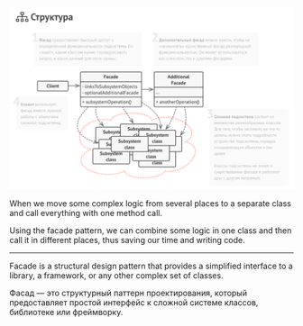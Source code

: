 ![facade-01](https://raw.githubusercontent.com/AdilhanKaikenov/gof-design-patterns/master/facade/etc/Facade.png)

When we move some complex logic from several places to a separate class and call everything with one method call.

Using the facade pattern, we can combine some logic in one class and then call it in different places, thus saving our time and writing code.

***

Facade is a structural design pattern that provides a simplified interface to a library, a framework, or any other complex set of classes.

Фасад — это структурный паттерн проектирования, который предоставляет простой интерфейс к сложной системе классов, библиотеке или фреймворку.

